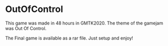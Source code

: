 # OutOfControl

This game was made in 48 hours in GMTK2020.
The theme of the gamejam was Out Of Control.


The Final game is available as a rar file.
Just setup and enjoy!
